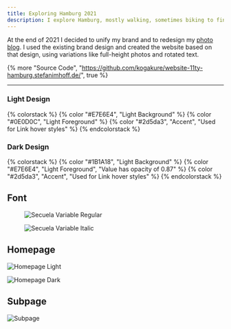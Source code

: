 ```yaml
---
title: Exploring Hamburg 2021
description: I explore Hamburg, mostly walking, sometimes biking to find out more about the individual districts and to shoot photos.
---
```


At the end of 2021 I decided to unify my brand and to redesign my [photo blog](https://hamburg.stefanimhoff.de/). I used the existing brand design and created the website based on that design, using variations like full-height photos and rotated text.

{% more "Source Code", "https://github.com/kogakure/website-11ty-hamburg.stefanimhoff.de/", true %}

---

### Light Design

{% colorstack %}
{% color "#E7E6E4", "Light Background" %}
{% color "#0E0D0C", "Light Foreground" %}
{% color "#2d5da3", "Accent", "Used for Link hover styles" %}
{% endcolorstack %}

### Dark Design

{% colorstack %}
{% color "#1B1A18", "Light Background" %}
{% color "#E7E6E4", "Light Foreground", "Value has opacity of 0.87" %}
{% color "#2d5da3", "Accent", "Used for Link hover styles" %}
{% endcolorstack %}

## Font

<figure class="light image-shadow">

![Secuela Variable Regular](./images/secuela-variable-regular.svg)

</figure>

<figure class="light image-shadow">

![Secuela Variable Italic](./images/secuela-variable-italic.svg)

</figure>

## Homepage

![Homepage Light](./images/exploring-hamburg-v2-homepage.jpg)

![Homepage Dark](./images/exploring-hamburg-v2-homepage-dark.jpg)

## Subpage

![Subpage](./images/exploring-hamburg-v2-subpage.jpg)
